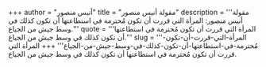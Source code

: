 +++
author = "أنيس منصور"
title = "مقولة أنيس منصور"
description = '''مقولة أنيس منصور: المرأة التي قررت أن تكون مُحترمة في استطاعتها أن تكون كذلك في وسط جيش من الجياع.'''
quote = '''المرأة التي قررت أن تكون مُحترمة في استطاعتها أن تكون كذلك في وسط جيش من الجياع.'''
slug = '''المرأة-التي-قررت-أن-تكون-مُحترمة-في-استطاعتها-أن-تكون-كذلك-في-وسط-جيش-من-الجياع'''
+++
المرأة التي قررت أن تكون مُحترمة في استطاعتها أن تكون كذلك في وسط جيش من الجياع.

